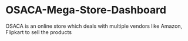 # OSACA-Mega-Store-Dashboard
OSACA is an online store which deals with multiple vendors like Amazon, Flipkart to sell the products 
